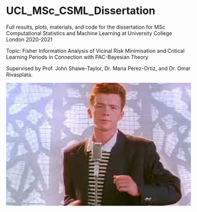 # UCL_MSc_CSML_Dissertation
Full results, plots, materials, and code for the dissertation for MSc Computational Statistics and Machine Learning at University College London 2020-2021

Topic: Fisher Information Analysis of Vicinal Risk Minimisation and Critical Learning Periods in Connection with PAC-Bayesian Theory

Supervised by Prof. John Shawe-Taylor, Dr. Maria Perez-Ortiz, and Dr. Omar Rivasplata.

![alt text](https://github.com/DHKLeung/UCL_MSc_CSML_Dissertation/blob/main/never-gonna-give-you-up.jpg)
